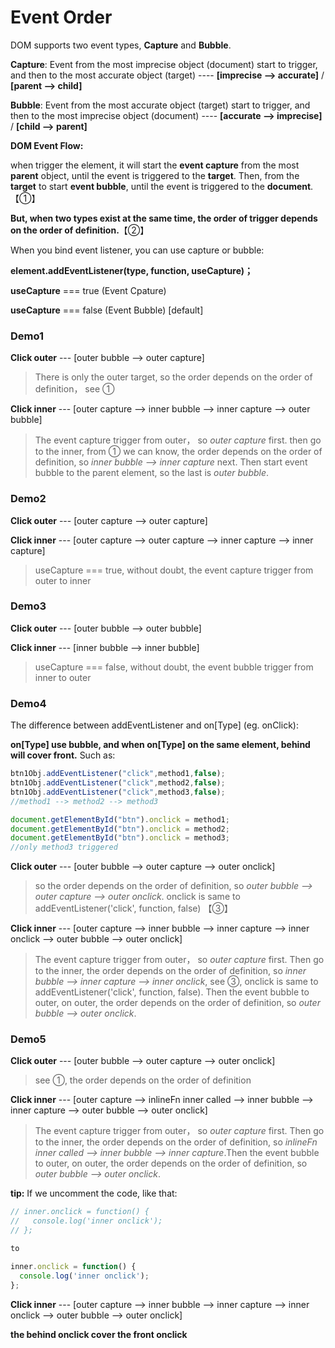 # Event Order

DOM supports two event types, **Capture** and **Bubble**.    

**Capture**:  Event from the most imprecise object (document) start to trigger, and then to the most accurate object (target)    ---- **[imprecise --> accurate]**  /  **[parent --> child]**     

**Bubble**:  Event from the most accurate object (target) start to trigger, and then to the most imprecise object (document)    ---- **[accurate --> imprecise]**  /  **[child --> parent]**     

**DOM Event Flow:**  

when trigger the element, it will start the **event capture** from the most **parent** object, until the event is triggered to the **target**. Then, from the **target** to start **event bubble**, until the event is triggered to the **document**.【①】      

**But, when two types exist at the same time, the order of trigger depends on the order of definition.**【②】 

When you bind event listener, you can use capture or bubble:    

**element.addEventListener(type, function, useCapture)；**   

**useCapture** === true (Event Cpature)    

**useCapture** === false (Event Bubble) [default]      

### Demo1

**Click outer** --- [outer bubble --> outer capture]    

> There is only the outer target, so the order depends on the order of definition， see ①    

**Click inner** --- [outer capture --> inner bubble --> inner capture --> outer bubble]    

> The event capture trigger from outer， so *outer capture* first. then go to the inner, from ① we can know, the order depends on the order of definition, so *inner bubble --> inner capture* next. Then start event bubble to the parent element, so the last is *outer bubble*.

### Demo2

**Click outer** --- [outer capture --> outer capture]

**Click inner** --- [outer capture --> outer capture --> inner capture --> inner capture]

> useCapture === true, without doubt, the event capture trigger from outer to inner

### Demo3

**Click outer** --- [outer bubble --> outer bubble]

**Click inner** --- [inner bubble --> inner bubble]
> useCapture === false, without doubt, the event bubble trigger from inner to outer

### Demo4

The difference between addEventListener and on[Type] (eg. onClick):    

**on[Type] use bubble, and when on[Type] on the same element, behind will cover front.** Such as:    

```javascript
btn1Obj.addEventListener("click",method1,false);  
btn1Obj.addEventListener("click",method2,false);  
btn1Obj.addEventListener("click",method3,false);
//method1 --> method2 --> method3 
```
```javascript
document.getElementById("btn").onclick = method1;  
document.getElementById("btn").onclick = method2;  
document.getElementById("btn").onclick = method3;
//only method3 triggered
```
**Click outer** --- [outer bubble --> outer capture --> outer onclick]    

> so the order depends on the order of definition, so *outer bubble --> outer capture --> outer onclick*. onclick is same to addEventListener('click', function, false) 【③】    

**Click inner** --- [outer capture --> inner bubble --> inner capture --> inner onclick --> outer bubble --> outer onclick]    

> The event capture trigger from outer， so *outer capture* first. Then go to the inner, the order depends on the order of definition, so *inner bubble --> inner capture --> inner onclick*, see ③, onclick is same to addEventListener('click', function, false). Then the event bubble to outer, on outer, the order depends on the order of definition, so *outer bubble --> outer onclick*.

### Demo5

**Click outer** --- [outer bubble --> outer capture --> outer onclick]

> see ①, the order depends on the order of definition

**Click inner** --- [outer capture --> inlineFn inner called --> inner bubble --> inner capture --> outer bubble --> outer onclick]

> The event capture trigger from outer， so *outer capture* first. Then go to the inner, the order depends on the order of definition, so *inlineFn inner called --> inner bubble --> inner capture*.Then the event bubble to outer, on outer, the order depends on the order of definition, so *outer bubble --> outer onclick*.

**tip:** If we uncomment the code, like that:     
```javascript
// inner.onclick = function() {
//   console.log('inner onclick');
// };

to 

inner.onclick = function() {
  console.log('inner onclick');
};
```

**Click inner** --- [outer capture --> inner bubble --> inner capture --> inner onclick --> outer bubble --> outer onclick]

**the behind onclick cover the front onclick**